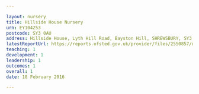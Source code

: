 ```yaml
---

layout: nursery
title: Hillside House Nursery
urn: EY104253
postcode: SY3 0AU
address: Hillside House, Lyth Hill Road, Bayston Hill, SHREWSBURY, SY3 0AU
latestReportUrl: https://reports.ofsted.gov.uk/provider/files/2550857/urn/EY104253.pdf
teaching: 1
development: 1
leadership: 1
outcomes: 1
overall: 1
date: 18 February 2016

---
```

